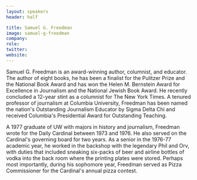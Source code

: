 ```yaml
---
layout: speakers
header: half

title: Samuel G. Freedman
image: samuel-g-freedman
company: 
role: 
twitter: 
website: 
---
```

Samuel G. Freedman is an award-winning author, columnist, and educator. The author of eight books, he has been a finalist for the Pulitzer Prize and the National Book Award and has won the Helen M. Bernstein Award for Excellence in Journalism and the National Jewish Book Award. He recently concluded a 12-year stint as a columnist for The New York Times. A tenured professor of journalism at Columbia University, Freedman has been named the nation's Outstanding Journalism Educator by Sigma Delta Chi and received Columbia's Presidential Award for Outstanding Teaching.

A 1977 graduate of UW with majors in history and journalism, Freedman wrote for the Daily Cardinal between 1973 and 1976. He also served on the Cardinal's governing board for two years. As a senior in the 1976-77 academic year, he worked in the backshop with the legendary Phil and Orv, with duties that included sneaking six-packs of beer and airline bottles of vodka into the back room where the printing plates were stored. Perhaps most importantly, during his sophomore year, Freedman served as Pizza Commissioner for the Cardinal's annual pizza contest.
